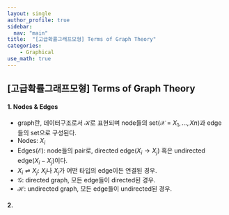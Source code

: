 ```yaml
---
layout: single
author_profile: true
sidebar:
  nav: "main"
title:  "[고급확률그래프모형] Terms of Graph Theory"
categories:
    - Graphical
use_math: true
---
```


## [고급확률그래프모형] Terms of Graph Theory

#### 1. Nodes & Edges

- graph란, 데이터구조로서 $\mathcal{K}$로 표현되며 node들의 set($\mathcal{X}$ = ${X_{1}, ..., X{n}}$)과 edge들의 set으로 구성된다.
- Nodes: ${X_i}$
- Edges($\mathcal{E}$): node들의 pair로, directed edge(${X_i} \rightarrow {X_j}$) 혹은 undirected edge(${X_i}-{X_j}$)이다.
- ${X_i} \rightleftharpoons {X_j}$: ${X_i}$나 ${X_j}$가 어떤 타입의 edge이든 연결된 경우.
- $\mathcal{G}$: directed graph, 모든 edge들이 directed된 경우.
- $\mathcal{H}$: undirected graph, 모든 edge들이 undirected된 경우.

#### 2. 
